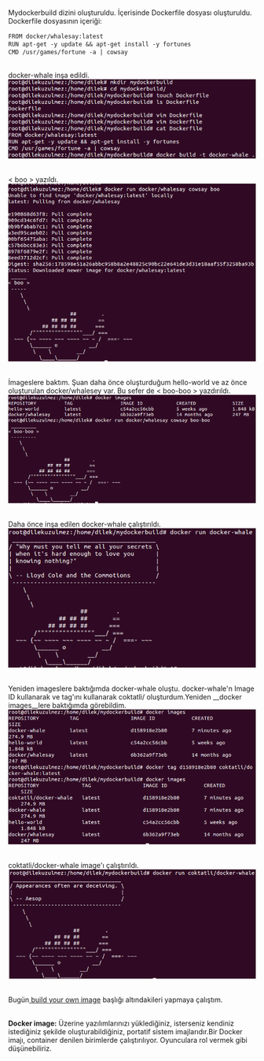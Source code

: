 
<br>Mydockerbuild dizini oluşturuldu. İçerisinde Dockerfile dosyası oluşturuldu.
Dockerfile dosyasının içeriği:
<pre><code>FROM docker/whalesay:latest
RUN apt-get -y update && apt-get install -y fortunes
CMD /usr/games/fortune -a | cowsay </code></pre>

<br>docker-whale inşa edildi.
<br><img class="" src="01.png" alt="" />

<br>< boo > yazıldı.
<br><img class="" src="1.png" alt="" />

<br>İmageslere baktım. Şuan daha önce oluşturduğum hello-world ve az önce oluşturulan docker/whalesey var. Bu sefer de < boo-boo > yazdırıldı.
<img class="" src="2.png" alt="" />

<br>Daha önce inşa edilen docker-whale çalıştırıldı.
<img class="" src="3.png" alt="" />

<br>Yeniden imageslere baktığımda docker-whale oluştu. docker-whale'n Image ID kullanarak ve tag'ını kullanarak coktatli/ oluşturdum.Yeniden __docker images__lere baktığımda görebildim.
<img class="" src="4.png" alt="" />

<br>coktatli/docker-whale image'ı çalıştırıldı.
<img class="" src="5.png" alt="" />

<br> Bugün<a href="https://docs.docker.com/engine/getstarted/step_four/" target="_blank"> build your own image</a> başlığı altındakileri yapmaya çalıştım.

<br>**Docker image:** Üzerine yazılımlarınızı yüklediğiniz, isterseniz kendiniz istediğiniz şekilde oluşturabildiğiniz, portatif sistem imajlarıdır.Bir Docker imajı, container denilen birimlerde çalıştırılıyor. Oyunculara rol vermek gibi düşünebiliriz.
